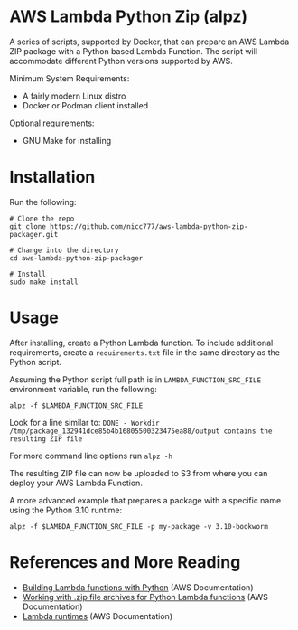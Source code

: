 # AWS Lambda Python Zip (alpz)

A series of scripts, supported by Docker, that can prepare an AWS Lambda ZIP package with a Python based Lambda Function. The script will accommodate different Python versions supported by AWS.

Minimum System Requirements:

* A fairly modern Linux distro
* Docker or Podman client installed

Optional requirements:

* GNU Make for installing

# Installation

Run the following:

```shell
# Clone the repo
git clone https://github.com/nicc777/aws-lambda-python-zip-packager.git

# Change into the directory
cd aws-lambda-python-zip-packager

# Install
sudo make install
```

# Usage

After installing, create a Python Lambda function. To include additional requirements, create a `requirements.txt` file in the same directory as the Python script.

Assuming the Python script full path is in `LAMBDA_FUNCTION_SRC_FILE` environment variable, run the following:

```shell
alpz -f $LAMBDA_FUNCTION_SRC_FILE
```

Look for a line  similar to: `DONE - Workdir /tmp/package_132941dce85b4b16805500323475ea88/output contains the resulting ZIP file`

For more command line options run `alpz -h`

The resulting ZIP file can now be uploaded to S3 from where you can deploy your AWS Lambda Function.

A more advanced example that prepares a package with a specific name using the Python 3.10 runtime:

```shell
alpz -f $LAMBDA_FUNCTION_SRC_FILE -p my-package -v 3.10-bookworm
```

# References and More Reading

* [Building Lambda functions with Python](https://docs.aws.amazon.com/lambda/latest/dg/lambda-python.html) (AWS Documentation)
* [Working with .zip file archives for Python Lambda functions](https://docs.aws.amazon.com/lambda/latest/dg/python-package.html) (AWS Documentation)
* [Lambda runtimes](https://docs.aws.amazon.com/lambda/latest/dg/lambda-runtimes.html) (AWS Documentation)



